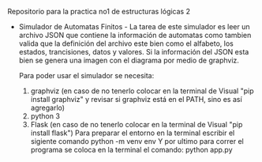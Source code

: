 Repositorio para la practica no1 de estructuras lógicas 2
 - Simulador de Automatas Finitos - 
   La tarea de este simulador es leer un archivo JSON que contiene la información de automatas
   como tambien valida que la definición del archivo este bien como el alfabeto, los estados, trancisiones, datos y valores.
   Si la información del JSON esta bien se genera una imagen con el diagrama por medio de graphviz.

   Para poder usar el simulador se necesita:
    1) graphviz (en caso de no tenerlo colocar en la terminal de Visual "pip install graphviz" y revisar si graphviz está en el PATH, sino es así agregarlo)
    2) python 3
    3) Flask (en caso de no tenerlo colocar en la terminal de Visual "pip install flask")
  Para preparar el entorno en la terminal escribir el sigiente comando python -m venv env
  Y por ultimo para correr el programa se coloca en la terminal el comando: python app.py
